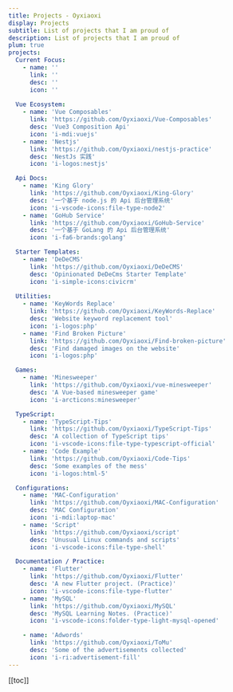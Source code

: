 ```yaml
---
title: Projects - Oyxiaoxi
display: Projects
subtitle: List of projects that I am proud of
description: List of projects that I am proud of
plum: true
projects:
  Current Focus:
    - name: ''
      link: ''
      desc: ''
      icon: ''
      
  Vue Ecosystem:
    - name: 'Vue Composables'
      link: 'https://github.com/Oyxiaoxi/Vue-Composables'
      desc: 'Vue3 Composition Api'
      icon: 'i-mdi:vuejs'
    - name: 'Nestjs'
      link: 'https://github.com/Oyxiaoxi/nestjs-practice'
      desc: 'NestJs 实践'
      icon: 'i-logos:nestjs'

  Api Docs:
    - name: 'King Glory'
      link: 'https://github.com/Oyxiaoxi/King-Glory'
      desc: '一个基于 node.js 的 Api 后台管理系统'
      icon: 'i-vscode-icons:file-type-node2'
    - name: 'GoHub Service'
      link: 'https://github.com/Oyxiaoxi/GoHub-Service'
      desc: '一个基于 GoLang 的 Api 后台管理系统'
      icon: 'i-fa6-brands:golang'

  Starter Templates:
    - name: 'DeDeCMS'
      link: 'https://github.com/Oyxiaoxi/DeDeCMS'
      desc: 'Opinionated DeDeCms Starter Template'
      icon: 'i-simple-icons:civicrm'
  
  Utilities:
    - name: 'KeyWords Replace'
      link: 'https://github.com/Oyxiaoxi/KeyWords-Replace'
      desc: 'Website keyword replacement tool'
      icon: 'i-logos:php'
    - name: 'Find Broken Picture'
      link: 'https://github.com/Oyxiaoxi/Find-broken-picture'
      desc: 'Find damaged images on the website'
      icon: 'i-logos:php'

  Games:
    - name: 'Minesweeper'
      link: 'https://github.com/Oyxiaoxi/vue-minesweeper'
      desc: 'A Vue-based minesweeper game'
      icon: 'i-arcticons:minesweeper'

  TypeScript:
    - name: 'TypeScript-Tips'
      link: 'https://github.com/Oyxiaoxi/TypeScript-Tips'
      desc: 'A collection of TypeScript tips'
      icon: 'i-vscode-icons:file-type-typescript-official' 
    - name: 'Code Example'
      link: 'https://github.com/Oyxiaoxi/Code-Tips'
      desc: 'Some examples of the mess'
      icon: 'i-logos:html-5' 

  Configurations:
    - name: 'MAC-Configuration'
      link: 'https://github.com/Oyxiaoxi/MAC-Configuration'
      desc: 'MAC Configuration'
      icon: 'i-mdi:laptop-mac'
    - name: 'Script'
      link: 'https://github.com/Oyxiaoxi/script'
      desc: 'Unusual Linux commands and scripts'
      icon: 'i-vscode-icons:file-type-shell'

  Documentation / Practice:
    - name: 'Flutter'
      link: 'https://github.com/Oyxiaoxi/Flutter'
      desc: 'A new Flutter project. (Practice)'
      icon: 'i-vscode-icons:file-type-flutter'
    - name: 'MySQL'
      link: 'https://github.com/Oyxiaoxi/MySQL'
      desc: 'MySQL Learning Notes. (Practice)'
      icon: 'i-vscode-icons:folder-type-light-mysql-opened'

    - name: 'Adwords'
      link: 'https://github.com/Oyxiaoxi/ToMu'
      desc: 'Some of the advertisements collected'
      icon: 'i-ri:advertisement-fill'
---
```

[[toc]]

<!-- @layout-full-width -->

<ListProjects :projects="frontmatter.projects"/>
